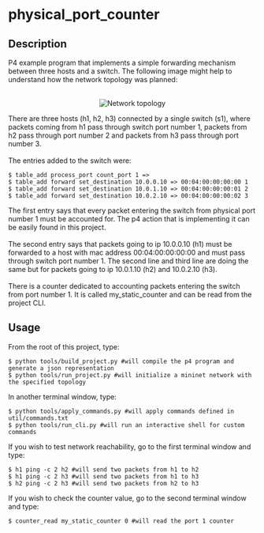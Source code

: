 # physical_port_counter

## Description

P4 example program that implements a simple forwarding mechanism between three hosts and a switch. The following image might help to understand how the network topology was planned:
<br>
<br>
<p align="center">
  <img src="https://github.com/lucasbfernandes/p4-dev/blob/master/projects/physical_port_counter/images/physical_port_counter.png?raw=true"     alt="Network topology"/>
</p>

There are three hosts (h1, h2, h3) connected by a single switch (s1), where packets coming from h1 pass through switch port number 1, packets from h2 pass through port number 2 and packets from h3 pass through port number 3.
<br>
<br>
The entries added to the switch were:

    $ table_add process_port count_port 1 =>
    $ table_add forward set_destination 10.0.0.10 => 00:04:00:00:00:00 1
    $ table_add forward set_destination 10.0.1.10 => 00:04:00:00:00:01 2
    $ table_add forward set_destination 10.0.2.10 => 00:04:00:00:00:02 3

The first entry says that every packet entering the switch from physical port number 1 must be accounted for. The p4 action that is implementing it can be easily found in this project.
<br>
<br>
The second entry says that packets going to ip 10.0.0.10 (h1) must be forwarded to a host with mac address 00:04:00:00:00:00 and must pass through switch port number 1. The second line and third line are doing the same but for packets going to ip 10.0.1.10 (h2) and 10.0.2.10 (h3).
<br>
<br>
There is a counter dedicated to accounting packets entering the switch from port number 1. It is called my_static_counter and can be read from the project CLI.

## Usage

From the root of this project, type:

    $ python tools/build_project.py #will compile the p4 program and generate a json representation
    $ python tools/run_project.py #will initialize a mininet network with the specified topology

In another terminal window, type:
  
    $ python tools/apply_commands.py #will apply commands defined in util/commands.txt
    $ python tools/run_cli.py #will run an interactive shell for custom commands
    
If you wish to test network reachability, go to the first terminal window and type:

    $ h1 ping -c 2 h2 #will send two packets from h1 to h2
    $ h1 ping -c 2 h3 #will send two packets from h1 to h3
    $ h2 ping -c 2 h3 #will send two packets from h2 to h3

If you wish to check the counter value, go to the second terminal window and type:

    $ counter_read my_static_counter 0 #will read the port 1 counter
